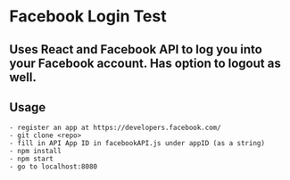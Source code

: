 # Facebook Login Test
## Uses React and Facebook API to log you into your Facebook account. Has option to logout as well.

## Usage

```
- register an app at https://developers.facebook.com/
- git clone <repo>
- fill in API App ID in facebookAPI.js under appID (as a string)
- npm install
- npm start
- go to localhost:8080
```

